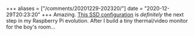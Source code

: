 +++
aliases = ["/comments/20201229-202320/"]
date = "2020-12-29T20:23:20"
+++
Amazing. [This SSD configuration](https://uglyduck.ca/my-raspberry-pi-desktop/) is _definitely_ the next step in my Raspberry Pi evolution. After I build a tiny thermal/video monitor for the boy's room...

